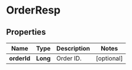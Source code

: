 
# OrderResp

## Properties

Name | Type | Description | Notes
------------ | ------------- | ------------- | -------------
**orderId** | **Long** | Order ID. |  [optional]

